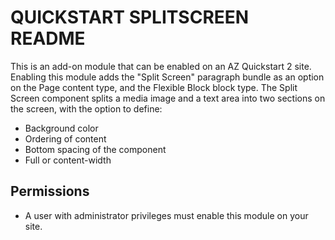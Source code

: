 # QUICKSTART SPLITSCREEN README

This is an add-on module that can be enabled on an AZ Quickstart 2 site.
Enabling this module adds the "Split Screen" paragraph bundle as an option on
the Page content type, and the Flexible Block block type. The Split Screen
component splits a media image and a text area into two sections on the screen,
with the option to define:

- Background color
- Ordering of content
- Bottom spacing of the component
- Full or content-width

## Permissions

- A user with administrator privileges must enable this module on your site.
